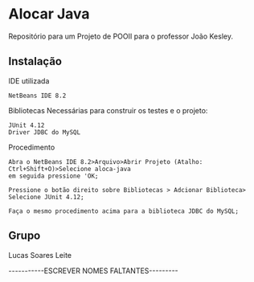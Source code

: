 # Alocar Java

Repositório para um Projeto de POOII para o professor João Kesley.

## Instalação 
IDE utilizada
```
NetBeans IDE 8.2
```


Bibliotecas Necessárias para construir os testes e o projeto:
```
JUnit 4.12
Driver JDBC do MySQL

```
Procedimento

```
Abra o NetBeans IDE 8.2>Arquivo>Abrir Projeto (Atalho: Ctrl+Shift+O)>Selecione aloca-java
em seguida pressione 'OK;

Pressione o botão direito sobre Bibliotecas > Adcionar Biblioteca> Selecione JUnit 4.12;

Faça o mesmo procedimento acima para a biblioteca JDBC do MySQL;

```


## Grupo
Lucas Soares Leite

-----------ESCREVER NOMES FALTANTES---------
